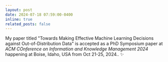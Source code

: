 ```yaml
---
layout: post
date: 2024-07-18 07:59:00-0400
inline: true
related_posts: false
---
```


My paper titled "Towards Making Effective Machine Learning Decisions against Out-of-Distribution Data" is accepted as a PhD Symposium paper at *ACM COnference on Information and Knowledge Management 2024* happening at Boise, Idaho, USA from Oct 21-25, 2024.. :sparkles:
